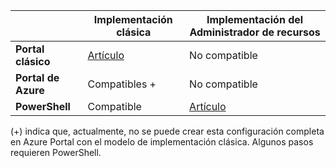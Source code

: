 | | **Implementación clásica** | **Implementación del Administrador de recursos** |
|----------------------------------------|--------------|------------------------|
| **Portal clásico** | [Artículo](../articles/vpn-gateway/vpn-gateway-point-to-site-create.md) | No compatible |
| **Portal de Azure** | Compatibles + | No compatible |
| **PowerShell** | Compatible | [Artículo](../articles/vpn-gateway/vpn-gateway-howto-point-to-site-rm-ps.md)|

(+) indica que, actualmente, no se puede crear esta configuración completa en Azure Portal con el modelo de implementación clásica. Algunos pasos requieren PowerShell.

<!---HONumber=AcomDC_0921_2016-->